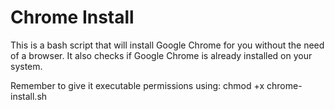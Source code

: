 # Chrome Install
This is a bash script that will install Google Chrome for you without the need of a browser. It also checks if Google Chrome is already installed on your system.

Remember to give it executable permissions using: chmod +x chrome-install.sh
